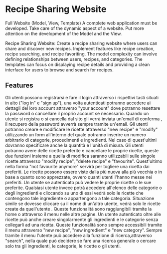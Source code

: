 # Recipe Sharing Website

Full Website (Model, View, Template)
A complete web application must be developed. Take care
of the dynamic aspect of a website. Put more attention on
the development of the Model and the View.

Recipe Sharing Website: Create a recipe sharing website where users can share and
discover new recipes. Implement features like recipe creation, recipe searching, and recipe
favoriting. The model complexity can involve defining relationships between users, recipes,
and categories. The templates can focus on displaying recipe details and providing a clean
interface for users to browse and search for recipes.

## Features
Gli utenti possono registrarsi e fare il login attraverso i rispettivi tasti situati in alto 
("log in" e "sign up"), una volta autenticati potranno accedere ai dettagli del loro account 
attraverso "your account" dove potranno resettare la password o cancellare il proprio
account se necessario. Quando un utente si registra o si cancella dal sito gli verrà inviata un'email
di conferma , il recupero della password avverrà sempre tramite un'email. Gli utenti potranno creare 
e modificare le ricette attraverso "new recipe" e "modify" utilizzando un form all'interno del quale potranno 
inserire un numero arbitrario di categorie, procedimenti e ingredienti. Nel caso di quest'ultimi dovranno
specificare anche la quantità e l'unità di misura. Gli utenti potranno avere delle ricette preferite e 
cancellare le proprie ricette, queste due funzioni insieme a quella di modifica saranno utilizzabili sulle 
singole ricette attraverso "modify recipe", "delete recipe" e "favourite". Quest'ultimo nella forma "not favourite anymore" 
servirà per togliere una ricetta dai preferiti. Le ricette possono essere viste dalla più nuova alla più
vecchia o in base a quanto sono apprezzate, ovvero quanti utenti l'hanno messe nei preferiti. Un utente se autenticato 
può vedere le proprie ricette o le sue preferite. Qualsiasi utente invece potrà accedere all'elenco delle categorie o 
degli ingredienti e cliccando su uno di essi vedrà solo le ricette che contengono tale ingrediente o appartengono a tale 
categoria. Situazione simile se dovesse cliccare su il nome di un'altro utente, vedrà solo le ricette 
create da quell'utente . Queste funzionalità sono raggiungibili tramite la home o attraverso il menu nelle altre pagine.
Un utente autenticato oltre alle ricette può anche creare singolarmente gli ingredienti e le categorie senza collegarli ad 
una ricetta. Queste funzionalità sono sempre accessibili tramite il menu attraverso "new recipe", "new ingredient" e 
"new category". Sempre tramite il menu l'utente può accedere alla funzione di ricerca,attraverso "search", nella quale può 
decidere se fare una ricerca generale o cercare solo tra gli ingredienti, le categorie, le 
ricette o gli utenti.

 

